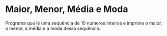 # Maior, Menor, Média e Moda

Programa que lê uma sequência de 10 números inteiros e imprime o maior, o menor, a média e a moda dessa sequência.
